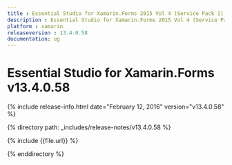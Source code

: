 ```yaml
---
title : Essential Studio for Xamarin.Forms 2015 Vol 4 (Service Pack 1) Release Notes
description : Essential Studio for Xamarin.Forms 2015 Vol 4 (Service Pack 1) Release Notes
platform : xamarin
releaseversion : 13.4.0.58
documentation: ug
---
```


# Essential Studio for Xamarin.Forms v13.4.0.58

{% include release-info.html date="February 12, 2016" version="v13.4.0.58" %}

{% directory path: _includes/release-notes/v13.4.0.58 %}

{% include {{file.url}} %}

{% enddirectory %}